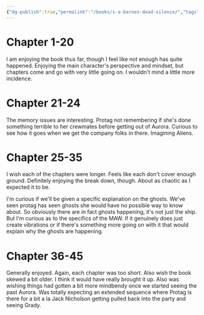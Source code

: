 ```yaml
---
{"dg-publish":true,"permalink":"/books/s-a-barnes-dead-silence/","tags":["books"],"created":"2024-06-11","updated":"2025-06-06"}
---
```



# Chapter 1-20

I am enjoying the book thus far, though I feel like not enough has quite happened. Enjoying the main character's perspective and mindset, but chapters come and go with very little going on. I wouldn't mind a little more incidence.

# Chapter 21-24

The memory issues are interesting. Protag not remembering if she's done something terrible to her crewmates before getting out of Aurora. Curious to see how it goes when we get the company folks in there. Imagining Aliens.

# Chapter 25-35

I wish each of the chapters were longer. Feels like each don't cover enough ground. Definitely enjoying the break down, though. About as chaotic as I expected it to be.

I'm curious if we'll be given a specific explanation on the ghosts. We've seen protag has seen ghosts she would have no possible way to know about. So obviously there are in fact ghosts happening, it's not just the ship. But I'm curious as to the specifics of the MAW. If it genuinely does just create vibrations or if there's something more going on with it that would explain why the ghosts are happening.

# Chapter 36-45

Generally enjoyed. Again, each chapter was too short. Also wish the book skewed a bit older. I think it would have really brought it up. Also was wishing things had gotten a bit more mindbendy once we started seeing the past Aurora. Was totally expecting an extended sequence where Protag is there for a bit a la Jack Nicholson getting pulled back into the party and seeing Grady.
